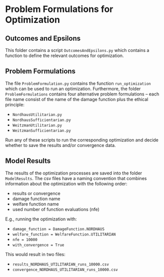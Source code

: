 # Problem Formulations for Optimization


## Outcomes and Epsilons
This folder contains a script `OutcomesAndEpsilons.py` which contains a function to define the relevant outcomes for optimization. 


## Problem Formulations

The file `ProblemFormulation.py` contains the function `run_optimization` which can be used to run an optimization. Furthermore, the folder `ProblemFormulations` contains four alternative problem formulations – each file name consist of the name of the damage function plus the ethical principle:

- `NordhausUtilitarian.py`
- `NordhausSufficientarian.py`
- `WeitzmanUtilitarian.py`
- `WeitzmanSufficientarian.py`

Run any of these scripts to run the corresponding optimization and decide whether to save the results and/or convergence data.

## Model Results

The results of the optimization processes are saved into the folder `ModelResults`. The csv files have a naming convention that combines information about the optimization with the following order:

- results or convergence
- damage function name
- welfare function name
- used number of function evaluations (nfe)


E.g., running the optimization with:

- `damage_function = DamageFunction.NORDHAUS`
- `welfare_function = WelfareFunction.UTILITARIAN`
- `nfe = 10000`
- `with_convergence = True`

This would result in two files:

- `results_NORDHAUS_UTILITARIAN_runs_10000.csv`
- `convergence_NORDHAUS_UTILITARIAN_runs_10000.csv`